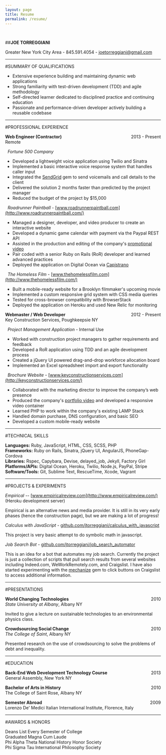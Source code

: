 ```yaml
---
layout: page
title: Resume
permalink: /resume/
---
```


<br>

##**JOE TORREGGIANI**

Greater New York City Area - 845.591.4054 - [joetorreggiani@gmail.com]()

---

#SUMMARY OF QUALIFICATIONS

* Extensive experience building and maintaining dynamic web applications
* Strong familiarity with test-driven development (TDD) and agile methodology
* Self-directed learner dedicated to disciplined practice and continuing education
* Passionate and performance-driven developer actively building a reusable codebase

---

#PROFESSIONAL EXPERIENCE

**Web Engineer (Contractor)** <span style="float:right;"> 2013 - Present </span>  
Remote

&nbsp;&nbsp;*Fortune 500 Company*

* Developed a lightweight voice application using Twilio and Sinatra
* Implemented a basic interactive voice response system that handles caller input
* Integrated the [SendGrid](https://sendgrid.com/) gem to send voicemails and call details to the client
* Delivered the solution 2 months faster than predicted by the project manager
* Reduced the budget of the project by $15,000 

&nbsp;&nbsp;*Roadrunner Paintball* - [www.roadrunnerpaintball.com](http://www.roadrunnerpaintball.com/)

* Managed a designer, developer, and video producer to create an interactive website
* Developed a dynamic game calendar with payment via the Paypal REST API
* Assisted in the production and editing of the company's [promotional video](https://www.youtube.com/watch?v=01IXLyKnJk0)
* Pair coded with a senior Ruby on Rails (RoR) developer and learned advanced practices
* Deployed the application on Digital Ocean via [Capistrano](http://capistranorb.com/)

&nbsp;&nbsp;*The Homeless Film* - [www.thehomelessfilm.com](http://www.thehomelessfilm.com/)

* Built a mobile-ready website for a Brooklyn filmmaker's upcoming movie 
* Implemented a custom responsive grid system with CSS media queries
* Tested for cross-browser compatibility with BrowserStack
* Deployed the application on Heroku and used New Relic for monitoring

**Webmaster / Web Developer** <span style="float:right;"> 2012 - Present </span>  
Key Construction Services, Poughkeepsie NY

&nbsp;&nbsp;*Project Management Application* - Internal Use  

* Worked with construction project managers to gather requirements and feedback
* Developed a RoR application using TDD and an agile development process
* Created a jQuery UI powered drag-and-drop workforce allocation board
* Implemented an Excel spreadsheet import and export functionality

&nbsp;&nbsp;*Brochure Website* - [www.keyconstructionservices.com](http://keyconstructionservices.com/)  

* Collaborated with the marketing director to improve the company’s web presence
* Produced the company's [portfolio video](https://www.youtube.com/watch?v=WnZChu3UiDY) and
developed a responsive video container
* Learned PHP to work within the company's existing LAMP Stack
* Handled domain purchase, DNS configuration, and basic SEO
* Developed a custom mobile-ready website

---

#TECHNICAL SKILLS

**Languages:** Ruby, JavaScript, HTML, CSS, SCSS, PHP  
**Frameworks:** Ruby on Rails, Sinatra, jQuery UI, AngularJS, PhoneGap-Cordova  
**Libraries:** Rspec, Capybara, Devise, delayed_job, Jekyll, Factory Girl  
**Platforms/APIs:** Digital Ocean, Heroku, Twilio, Node.js, PayPal, Stripe  
**Software/Tools:** Git, Sublime Text, RescueTime, Xcode, Vagrant

---

#PROJECTS & EXPERIMENTS

*Empirical* -- [www.empiricalreview.com](http://www.empiricalreview.com/) (Heroku development server)  

Empirical is an alternative news and media provider. It is still in its very early phases (hence the construction page), but we are making a lot of progress! 

*Calculus with JavaScript* -
[github.com/jtorreggiani/calculus_with_javascript](https://github.com/jtorreggiani/calculus_with_javascript)  

This project is very basic attempt to do symbolic math in javascript.

*Job Search Bot* - [github.com/jtorreggiani/job_search_automator](https://github.com/jtorreggiani/job_search_automator)  

This is an idea for a bot that automates my job search. Currently the project is just a collection of scripts that pull
search results from several websites including Indeed.com, WeWorkRemotely.com, and Craigslist. I have also started
experimenting with the [mechanize]() gem to click buttons on Craigslist to access additional information. 

---

#PRESENTATIONS

**World Changing Technologies** <span style="float:right;"> 2010 </span>    
*State University at Albany*, Albany NY  

Invited to give a lecture on sustainable technologies to an environmental physics class.

**Crowdsourcing Social Change** <span style="float:right;"> 2010 </span>  
*The College of Saint*, Albany NY  

Presented research on the use of crowdsourcing to solve the problems of debt and inequality. 

---

#EDUCATION
 
**Back-End Web Development Technology Course** <span style="float:right;"> 2013 </span>   
General Assembly, New York NY


**Bachelor of Arts in History** <span style="float:right;"> 2010 </span>   
The College of Saint Rose, Albany NY


**Semester Abroad** <span style="float:right;"> 2009 </span>   
Lorenzo De' Medici Italian International Institute, Florence, Italy

---

#AWARDS & HONORS

Deans List Every Semester of College  
Graduated Magna Cum Laude  
Phi Alpha Theta National History Honor Society  
Phi Sigma Tau International Philosophy Society